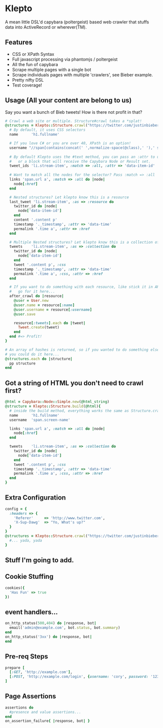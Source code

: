 # Klepto

A mean little DSL'd capybara (poltergeist) based web crawler that stuffs data into ActiveRecord or wherever(TM).

## Features 

* CSS or XPath Syntax
* Full javascript processing via phantomjs / poltergeist
* All the fun of capybara
* Scrape multiple pages with a single bot
* Scrape individuals pages with multiple 'crawlers', see Bieber example.
* Pretty nifty DSL
* Test coverage!

## Usage (All your content are belong to us)
Say you want a bunch of Bieb tweets! How is there not profit in that?

```ruby
# Crawl a web site or multiple. Structure#crawl takes a *splat!
@structures = Klepto::Structure.crawl("https://twitter.com/justinbieber"){
  # By default, it uses CSS selectors
  name      'h1.fullname'

  # If you love C# or you are over 40, XPath is an option!
  username "//span[contains(concat(' ',normalize-space(@class),' '),' screen-name ')]", :syntax => :xpath
  
  # By default Klepto uses the #text method, you can pass an :attr to use instead...
  #   or a block that will receive the Capybara Node or Result set.
  tweet_ids 'li.stream-item', :match => :all, :attr => 'data-item-id'
  
  # Want to match all the nodes for the selector? Pass :match => :all
  links 'span.url a', :match => :all do |node|
    node[:href]
  end

  # Nested structures? Let klepto know this is a resource
  last_tweet 'li.stream-item', :as => :resource do
    twitter_id do |node|
      node['data-item-id']
    end
    content '.content p'
    timestamp '._timestamp', :attr => 'data-time'
    permalink '.time a', :attr => :href
  end      

  # Multiple Nested structures? Let klepto know this is a collection of resources
  tweets    'li.stream-item', :as => :collection do
    twitter_id do |node|
      node['data-item-id']
    end
    tweet '.content p', :css
    timestamp '._timestamp', :attr => 'data-time'
    permalink '.time a', :css, :attr => :href
  end     

  # If you want to do something with each resource, like stick it in AR
  #   go for it here...
  after_crawl do |resource|
    @user = User.new
    @user.name = resource[:name]
    @user.username = resource[:username]
    @user.save

    resource[:tweets].each do |tweet|
      Tweet.create(tweet)
    end
  end #=> Profit!
}

# An array of hashes is returned, so if you wanted to do something else 
# you could do it here...
@structures.each do |structure|
  pp structure
end
```

## Got a string of HTML you don't need to crawl first?

```ruby
@html = Capybara::Node::Simple.new(@html_string)
@structure = Klepto::Structure.build(@html){
  # inside the build method, everything works the same as Structure.crawl
  name      'h1.fullname'
  username  'span.screen-name'

  links 'span.url a', :match => :all do |node|
    node[:href]
  end

  tweets    'li.stream-item', :as => :collection do
    twitter_id do |node|
      node['data-item-id']
    end
    tweet '.content p', :css
    timestamp '._timestamp', :attr => 'data-time'
    permalink '.time a', :css, :attr => :href
  end       
}
```

## Extra Configuration
```ruby
config = {
  :headers => {
    'Referer'     => 'http://www.twitter.com',
    'X-Sup-Dawg'  => "Yo, What's up?"
  }
}
@structures = Klepto::Structure.crawl("https://twitter.com/justinbieber",config){
  #... yada, yada
}
```



## Stuff I'm going to add.
Cookie Stuffing
-------------------
```ruby
cookies({
  'Has Fun' => true
})  
```

event handlers...
--------------------
```ruby
on_http_status(500,404) do |response, bot|
  email('admin@example.com', bot.status, bot.summary)
end
on_http_status('3xx') do |response, bot|
end
```

Pre-req Steps
--------------------  
```ruby
prepare [
  [:GET, 'http://example.com'],
  [:POST, 'http://example.com/login', {username: 'cory', password: '123456'}],
]
```

Page Assertions
--------------------
```ruby
assertions do
  #presence and value assertions...
end
on_assertion_failure{ |response, bot| }
```